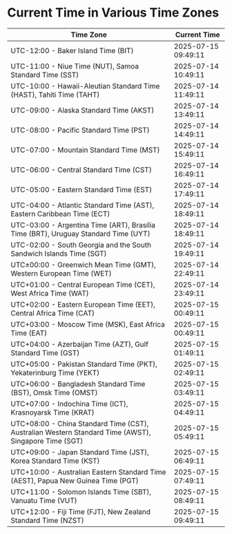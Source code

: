 # Current Time in Various Time Zones

| Time Zone | Current Time |
|-----------|--------------|
| UTC-12:00 - Baker Island Time (BIT) | 2025-07-15 09:49:11 |
| UTC-11:00 - Niue Time (NUT), Samoa Standard Time (SST) | 2025-07-14 10:49:11 |
| UTC-10:00 - Hawaii-Aleutian Standard Time (HAST), Tahiti Time (TAHT) | 2025-07-14 11:49:11 |
| UTC-09:00 - Alaska Standard Time (AKST) | 2025-07-14 13:49:11 |
| UTC-08:00 - Pacific Standard Time (PST) | 2025-07-14 14:49:11 |
| UTC-07:00 - Mountain Standard Time (MST) | 2025-07-14 15:49:11 |
| UTC-06:00 - Central Standard Time (CST) | 2025-07-14 16:49:11 |
| UTC-05:00 - Eastern Standard Time (EST) | 2025-07-14 17:49:11 |
| UTC-04:00 - Atlantic Standard Time (AST), Eastern Caribbean Time (ECT) | 2025-07-14 18:49:11 |
| UTC-03:00 - Argentina Time (ART), Brasília Time (BRT), Uruguay Standard Time (UYT) | 2025-07-14 18:49:11 |
| UTC-02:00 - South Georgia and the South Sandwich Islands Time (SGT) | 2025-07-14 19:49:11 |
| UTC±00:00 - Greenwich Mean Time (GMT), Western European Time (WET) | 2025-07-14 22:49:11 |
| UTC+01:00 - Central European Time (CET), West Africa Time (WAT) | 2025-07-14 23:49:11 |
| UTC+02:00 - Eastern European Time (EET), Central Africa Time (CAT) | 2025-07-15 00:49:11 |
| UTC+03:00 - Moscow Time (MSK), East Africa Time (EAT) | 2025-07-15 00:49:11 |
| UTC+04:00 - Azerbaijan Time (AZT), Gulf Standard Time (GST) | 2025-07-15 01:49:11 |
| UTC+05:00 - Pakistan Standard Time (PKT), Yekaterinburg Time (YEKT) | 2025-07-15 02:49:11 |
| UTC+06:00 - Bangladesh Standard Time (BST), Omsk Time (OMST) | 2025-07-15 03:49:11 |
| UTC+07:00 - Indochina Time (ICT), Krasnoyarsk Time (KRAT) | 2025-07-15 04:49:11 |
| UTC+08:00 - China Standard Time (CST), Australian Western Standard Time (AWST), Singapore Time (SGT) | 2025-07-15 05:49:11 |
| UTC+09:00 - Japan Standard Time (JST), Korea Standard Time (KST) | 2025-07-15 06:49:11 |
| UTC+10:00 - Australian Eastern Standard Time (AEST), Papua New Guinea Time (PGT) | 2025-07-15 07:49:11 |
| UTC+11:00 - Solomon Islands Time (SBT), Vanuatu Time (VUT) | 2025-07-15 08:49:11 |
| UTC+12:00 - Fiji Time (FJT), New Zealand Standard Time (NZST) | 2025-07-15 09:49:11 |
